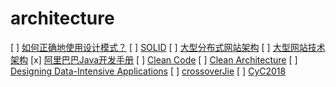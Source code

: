 # architecture

[ ] [如何正确地使用设计模式？](https://www.zhihu.com/question/23757906/answer/25567356)
[ ] [SOLID](https://en.wikipedia.org/wiki/SOLID)
[ ] [大型分布式网站架构](http://www.cnblogs.com/itfly8/category/756114.html)
[ ] [大型网站技术架构](https://book.douban.com/subject/25723064/)
[x] [阿里巴巴Java开发手册](https://book.douban.com/subject/27605355/)
[ ] [Clean Code](https://book.douban.com/subject/3032825/)
[ ] [Clean Architecture](https://book.douban.com/subject/26915970/)
[ ] [Designing Data-Intensive Applications](https://book.douban.com/subject/26197294/)
[ ] [crossoverJie](https://github.com/crossoverJie)
[ ] [CyC2018](https://github.com/CyC2018)
